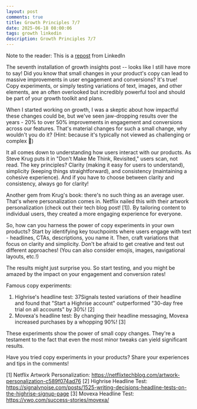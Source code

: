 ```yaml
---
layout: post
comments: true
title: Growth Principles 7/7
date: 2025-06-18 08:00:06
tags: growth linkedin
description: Growth Principles 7/7
---
```


Note to the reader: This is a [repost](https://www.linkedin.com/posts/yewjinlim_the-seventh-installation-of-growth-insights-activity-7184217960817848320-dizv?utm_source=share&utm_medium=member_desktop&rcm=ACoAAAD4xmMBhqAf0RkmEot2NJkJA3gvq31H7Os) from LinkedIn

The seventh installation of growth insights post -- looks like I still have more to say! Did you know that small changes in your product's copy can lead to massive improvements in user engagement and conversions? It's true! Copy experiments, or simply testing variations of text, images, and other elements, are an often overlooked but incredibly powerful tool and should be part of your growth toolkit and plans.

When I started working on growth, I was a skeptic about how impactful these changes could be, but we've seen jaw-dropping results over the years - 20% to over 50% improvements in engagement and conversions across our features. That's material changes for such a small change, why wouldn't you do it? (Hint: because it's typically not viewed as challenging or complex 🤯)

It all comes down to understanding how users interact with our products. As Steve Krug puts it in "Don't Make Me Think, Revisited," users scan, not read. The key principles? Clarity (making it easy for users to understand), simplicity (keeping things straightforward), and consistency (maintaining a cohesive experience). And if you have to choose between clarity and consistency, always go for clarity!

Another gem from Krug's book: there's no such thing as an average user. That's where personalization comes in. Netflix nailed this with their artwork personalization (check out their tech blog post! [1]). By tailoring content to individual users, they created a more engaging experience for everyone.

So, how can you harness the power of copy experiments in your own products? Start by identifying key touchpoints where users engage with text - headlines, CTAs, descriptions, you name it. Then, craft variations that focus on clarity and simplicity. Don't be afraid to get creative and test out different approaches! (You can also consider emojis, images, navigational layouts, etc.!)

The results might just surprise you. So start testing, and you might be amazed by the impact on your engagement and conversion rates!

Famous copy experiments:

1. Highrise's headline test: 37Signals tested variations of their headline and found that "Start a Highrise account" outperformed "30-day free trial on all accounts" by 30%! [2]
2. Movexa's headline test: By changing their headline messaging, Movexa increased purchases by a whopping 90%! [3]

These experiments show the power of small copy changes. They're a testament to the fact that even the most minor tweaks can yield significant results.

Have you tried copy experiments in your products? Share your experiences and tips in the comments!

[1] Netflix Artwork Personalization: https://netflixtechblog.com/artwork-personalization-c589f074ad76
[2] Highrise Headline Test: https://signalvnoise.com/posts/1525-writing-decisions-headline-tests-on-the-highrise-signup-page
[3] Movexa Headline Test: https://vwo.com/success-stories/movexa/
